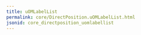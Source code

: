 ```yaml
---
title: uOMLabelList
permalink: core/DirectPosition.uOMLabelList.html
jsonid: core_directposition_uomlabellist
---
```

